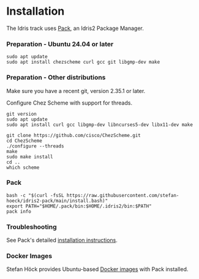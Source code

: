 # Installation

The Idris track uses [Pack][], an Idris2 Package Manager.

### Preparation - Ubuntu 24.04 or later

```shell
sudo apt update
sudo apt install chezscheme curl gcc git libgmp-dev make
```

### Preparation - Other distributions

Make sure you have a recent git, version 2.35.1 or later.

Configure Chez Scheme with support for threads.


```shell
git version
sudo apt update
sudo apt install curl gcc libgmp-dev libncurses5-dev libx11-dev make

git clone https://github.com/cisco/ChezScheme.git
cd ChezScheme
./configure --threads
make
sudo make install
cd ..
which scheme
```

### Pack

```
bash -c "$(curl -fsSL https://raw.githubusercontent.com/stefan-hoeck/idris2-pack/main/install.bash)"
export PATH="$HOME/.pack/bin:$HOME/.idris2/bin:$PATH"
pack info
```

### Troubleshooting

See Pack's detailed [installation instructions][].

### Docker Images

Stefan Höck provides Ubuntu-based [Docker images][] with Pack installed.

[Pack]: https://github.com/stefan-hoeck/idris2-pack
[installation instructions]: https://github.com/stefan-hoeck/idris2-pack/blob/main/INSTALL.md
[Docker images]: https://github.com/stefan-hoeck/idris2-pack/pkgs/container/idris2-pack
